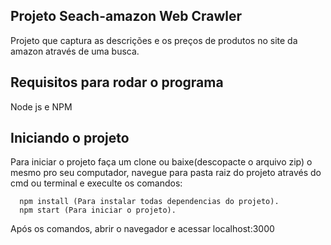 ## Projeto Seach-amazon Web Crawler
  Projeto que captura as descrições e os preços de produtos 
  no site da amazon através de uma busca.

## Requisitos para rodar o programa
  Node js e NPM

## Iniciando o projeto 
  Para iniciar o projeto faça um clone ou baixe(descopacte o arquivo zip) o mesmo 
  pro seu computador, navegue para pasta raiz do projeto através do cmd ou terminal e 
  execulte os comandos: 
      
      npm install (Para instalar todas dependencias do projeto).
      npm start (Para iniciar o projeto).  

  Após os comandos, abrir o navegador e acessar localhost:3000 
